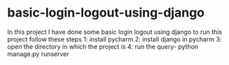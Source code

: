 # basic-login-logout-using-django
In this project I have done some basic login logout using django
to run this project follow these steps
1: install pycharm
2: install django in pycharm
3: open the directory in which the project is
4: run the query-
   python manage.py runserver
